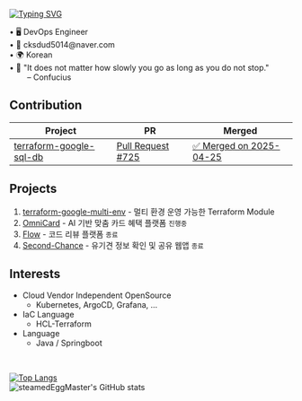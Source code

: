 <!--타이틀 부분-->
[![Typing SVG](https://readme-typing-svg.demolab.com/?lines=Welcome+My+Github🥰;I'm+SteamedEggMaster!;&font=VT323&size=35&vCenter=true&color=00BFFF)](https://git.io/typing-svg)
<div align="left">
  <text> • 🖥 DevOps Engineer </text>
  <br>
  <text> • 💌 cksdud5014@naver.com </text>
  <br>
  <text> • 🌍 Korean </text>
  <br>
  <text> • 📃 "It does not matter how slowly you go as long as you do not stop."  <br>
           &nbsp;&nbsp;&nbsp;&nbsp;&nbsp;&nbsp;&nbsp; – Confucius
</div>

## Contribution
| Project | PR | Merged |
|--------|-----|--------|
| [terraform-google-sql-db](https://github.com/terraform-google-modules/terraform-google-sql-db) | [Pull Request #725](https://github.com/terraform-google-modules/terraform-google-sql-db/pull/725) | [✅ Merged on 2025-04-25](https://github.com/terraform-google-modules/terraform-google-sql-db/commit/056e436283f2802c8e00b3dd17390bff83f95d9b) |

## Projects
1. [terraform-google-multi-env](https://github.com/steamedEggMaster/terraform-google-multi-env) - 멀티 환경 운영 가능한 Terraform Module
1. [OmniCard](https://github.com/2025-Gachon-capstone/.github) - AI 기반 맞춤 카드 혜택 플랫폼 `진행중`
2. [Flow](https://github.com/code-review-platform-flow/.github) - 코드 리뷰 플랫폼 `종료`
3. [Second-Chance](https://github.com/GCU-Second-Chance/SecondChance-back/tree/main) - 유기견 정보 확인 및 공유 웹앱 `종료`

## Interests
- Cloud Vendor Independent OpenSource
  - Kubernetes, ArgoCD, Grafana, ...
- IaC Language
  - HCL-Terraform
- Language
  - Java / Springboot

<br>

[![Top Langs](https://github-readme-stats.vercel.app/api/top-langs/?username=steamedEggMaster&layout=donut)](https://github.com/anuraghazra/github-readme-stats)
<br>
![steamedEggMaster's GitHub stats](https://github-readme-stats.vercel.app/api?username=steamedEggMaster&show=reviews&show_icons=true&theme=synthwave)
